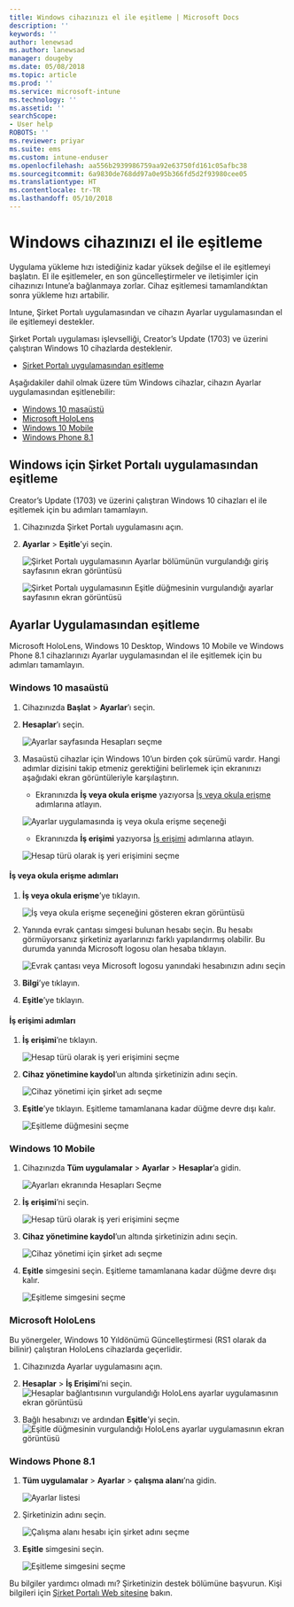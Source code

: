 ```yaml
---
title: Windows cihazınızı el ile eşitleme | Microsoft Docs
description: ''
keywords: ''
author: lenewsad
ms.author: lanewsad
manager: dougeby
ms.date: 05/08/2018
ms.topic: article
ms.prod: ''
ms.service: microsoft-intune
ms.technology: ''
ms.assetid: ''
searchScope:
- User help
ROBOTS: ''
ms.reviewer: priyar
ms.suite: ems
ms.custom: intune-enduser
ms.openlocfilehash: aa556b2939986759aa92e63750fd161c05afbc38
ms.sourcegitcommit: 6a9830de768dd97a0e95b366fd5d2f93980cee05
ms.translationtype: HT
ms.contentlocale: tr-TR
ms.lasthandoff: 05/10/2018
---
```

# <a name="sync-your-windows-device-manually"></a>Windows cihazınızı el ile eşitleme

Uygulama yükleme hızı istediğiniz kadar yüksek değilse el ile eşitlemeyi başlatın. El ile eşitlemeler, en son güncelleştirmeler ve iletişimler için cihazınızı Intune’a bağlanmaya zorlar. Cihaz eşitlemesi tamamlandıktan sonra yükleme hızı artabilir.

Intune, Şirket Portalı uygulamasından ve cihazın Ayarlar uygulamasından el ile eşitlemeyi destekler. 

Şirket Portalı uygulaması işlevselliği, Creator’s Update (1703) ve üzerini çalıştıran Windows 10 cihazlarda desteklenir. 
* [Şirket Portalı uygulamasından eşitleme](#Sync-from-Company-Portal-app-for-Windows)  

Aşağıdakiler dahil olmak üzere tüm Windows cihazlar, cihazın Ayarlar uygulamasından eşitlenebilir:

* [Windows 10 masaüstü](#windows-10-desktop)  
* [Microsoft HoloLens](#microsoft-hololens)   
* [Windows 10 Mobile](#windows-10-mobile)  
* [Windows Phone 8.1](#windows-phone-81)    

## <a name="sync-from-company-portal-app-for-windows"></a>Windows için Şirket Portalı uygulamasından eşitleme
Creator’s Update (1703) ve üzerini çalıştıran Windows 10 cihazları el ile eşitlemek için bu adımları tamamlayın.

1.  Cihazınızda Şirket Portalı uygulamasını açın.

2.  **Ayarlar** > **Eşitle**’yi seçin.

    ![Şirket Portalı uygulamasının Ayarlar bölümünün vurgulandığı giriş sayfasının ekran görüntüsü](./media/RS1_homePage_settings_04.png)  
    
    ![Şirket Portalı uygulamasının Eşitle düğmesinin vurgulandığı ayarlar sayfasının ekran görüntüsü](./media/RS1_settingspage_sync05.png)    

## <a name="sync-from-settings-app"></a>Ayarlar Uygulamasından eşitleme 
Microsoft HoloLens, Windows 10 Desktop, Windows 10 Mobile ve Windows Phone 8.1 cihazlarınızı Ayarlar uygulamasından el ile eşitlemek için bu adımları tamamlayın.

### <a name="windows-10-desktop"></a>Windows 10 masaüstü
1. Cihazınızda **Başlat** > **Ayarlar**’ı seçin.

2. **Hesaplar**’ı seçin.

    ![Ayarlar sayfasında Hesapları seçme](./media/win10pc-sync-2-settings-accounts.png)  

3. Masaüstü cihazlar için Windows 10’un birden çok sürümü vardır. Hangi adımlar dizisini takip etmeniz gerektiğini belirlemek için ekranınızı aşağıdaki ekran görüntüleriyle karşılaştırın. 

    * Ekranınızda **İş veya okula erişme** yazıyorsa [İş veya okula erişme](#access-work-or-school) adımlarına atlayın.

    ![Ayarlar uygulamasında iş veya okula erişme seçeneği](./media/w10-enroll-rs1-connect-to-work-or-school.png)  

    * Ekranınızda **İş erişimi** yazıyorsa [İş erişimi](#work-access) adımlarına atlayın.  

    ![Hesap türü olarak iş yeri erişimini seçme](./media/win10pc-sync-3-work-access.png)

#### <a name="access-work-or-school-steps"></a>İş veya okula erişme adımları

1. **İş veya okula erişme**’ye tıklayın.

    ![İş veya okula erişme seçeneğini gösteren ekran görüntüsü](./media/w10-enroll-rs1-connect-to-work-or-school.png)  

2. Yanında evrak çantası simgesi bulunan hesabı seçin. Bu hesabı görmüyorsanız şirketiniz ayarlarınızı farklı yapılandırmış olabilir. Bu durumda yanında Microsoft logosu olan hesaba tıklayın.

     ![Evrak çantası veya Microsoft logosu yanındaki hesabınızın adını seçin](./media/win10pc-rs1-sync-info-button.png)

3. **Bilgi**’ye tıklayın. 

4. **Eşitle**’ye tıklayın. 

#### <a name="work-access-steps"></a>İş erişimi adımları

1.  **İş erişimi**’ne tıklayın.

    ![Hesap türü olarak iş yeri erişimini seçme](./media/win10pc-sync-3-work-access.png)

2. **Cihaz yönetimine kaydol**’un altında şirketinizin adını seçin.

    ![Cihaz yönetimi için şirket adı seçme](./media/win10pc-sync-4-tap-com-name.png)

3. **Eşitle**’ye tıklayın. Eşitleme tamamlanana kadar düğme devre dışı kalır.

    ![Eşitleme düğmesini seçme](./media/win10pc-sync-5-tap-sync.png)  


### <a name="windows-10-mobile"></a>Windows 10 Mobile

   1. Cihazınızda **Tüm uygulamalar** > **Ayarlar** > **Hesaplar**’a gidin.

       ![Ayarları ekranında Hesapları Seçme](./media/win10m-sync-1-settings-accounts.png)

   2. **İş erişimi**’ni seçin.

       ![Hesap türü olarak iş yeri erişimini seçme](./media/win10m-sync-2-work-access.png)

   3. **Cihaz yönetimine kaydol**’un altında şirketinizin adını seçin.

       ![Cihaz yönetimi için şirket adı seçme](./media/win10m-sync-3-tap-comp-name.png)

   4. **Eşitle** simgesini seçin. Eşitleme tamamlanana kadar düğme devre dışı kalır.

       ![Eşitleme simgesini seçme](./media/win10m-sync-4-tap-sync.png)  
### <a name="microsoft-hololens"></a>Microsoft HoloLens  
Bu yönergeler, Windows 10 Yıldönümü Güncelleştirmesi (RS1 olarak da bilinir) çalıştıran HoloLens cihazlarda geçerlidir. 
1.  Cihazınızda Ayarlar uygulamasını açın.  

2.  **Hesaplar** > **İş Erişimi**’ni seçin.  
    ![Hesaplar bağlantısının vurgulandığı HoloLens ayarlar uygulamasının ekran görüntüsü](./media/RS1_holoLens_SettingsRS1_Accounts_06.png)  

3.  Bağlı hesabınızı ve ardından **Eşitle**’yi seçin. ![Eşitle düğmesinin vurgulandığı HoloLens ayarlar uygulamasının ekran görüntüsü](./media/RS1_holoLens_SyncRS1_Sync_08.png)  

### <a name="windows-phone-81"></a>Windows Phone 8.1

1. **Tüm uygulamalar** > **Ayarlar** > **çalışma alanı**’na gidin.

    ![Ayarlar listesi](./media/wp81-1-sync-settings-workplace.png)

2. Şirketinizin adını seçin.

    ![Çalışma alanı hesabı için şirket adını seçme](./media/wp81-2-sync-tap-compname.png)

3. **Eşitle** simgesini seçin.

    ![Eşitleme simgesini seçme](./media/wp81-3-sync-tap-sync-button.png)

Bu bilgiler yardımcı olmadı mı? Şirketinizin destek bölümüne başvurun. Kişi bilgileri için [Şirket Portalı Web sitesine](https://portal.manage.microsoft.com#HelpDeskDialog) bakın.
